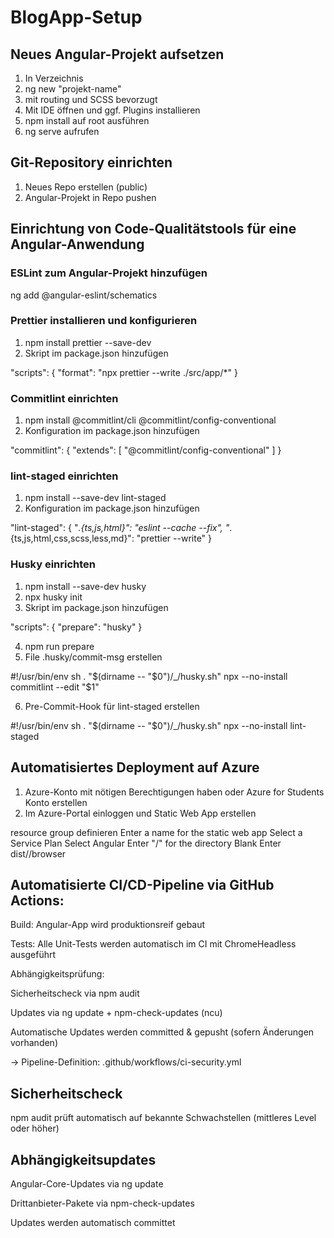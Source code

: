 # BlogApp-Setup

## Neues Angular-Projekt aufsetzen

1. In Verzeichnis
2. ng new "projekt-name"
3. mit routing und SCSS bevorzugt
4. Mit IDE öffnen und ggf. Plugins installieren
5. npm install auf root ausführen
6. ng serve aufrufen

## Git-Repository einrichten

1. Neues Repo erstellen (public)
2. Angular-Projekt in Repo pushen

## Einrichtung von Code-Qualitätstools für eine Angular-Anwendung

### ESLint zum Angular-Projekt hinzufügen

ng add @angular-eslint/schematics

### Prettier installieren und konfigurieren

1. npm install prettier --save-dev
2. Skript im package.json hinzufügen

"scripts": {
   "format": "npx prettier --write ./src/app/*"
  }

### Commitlint einrichten

1. npm install @commitlint/cli @commitlint/config-conventional
2. Konfiguration im package.json hinzufügen

"commitlint": {
"extends": [
"@commitlint/config-conventional"
]
}

### lint-staged einrichten

1. npm install --save-dev lint-staged
2. Konfiguration im package.json hinzufügen

"lint-staged": {
"*.{ts,js,html}": "eslint --cache --fix",
"*.{ts,js,html,css,scss,less,md}": "prettier --write"
}

### Husky einrichten

1. npm install --save-dev husky
2. npx husky init 
3. Skript im package.json hinzufügen

"scripts": {
"prepare": "husky"
}

4. npm run prepare
5. File .husky/commit-msg erstellen

#!/usr/bin/env sh
. "$(dirname -- "$0")/_/husky.sh"
npx --no-install commitlint --edit "$1"

6. Pre-Commit-Hook für lint-staged erstellen

#!/usr/bin/env sh
. "$(dirname -- "$0")/_/husky.sh"
npx --no-install lint-staged

## Automatisiertes Deployment auf Azure

1. Azure-Konto mit nötigen Berechtigungen haben oder Azure for Students Konto erstellen
2. Im Azure-Portal einloggen und Static Web App erstellen

resource group definieren
Enter a name for the static web app
Select a Service Plan
Select Angular
Enter "/" for the directory
Blank
Enter dist/<yout-app-name>/browser

## Automatisierte CI/CD-Pipeline via GitHub Actions:

Build: Angular-App wird produktionsreif gebaut

Tests: Alle Unit-Tests werden automatisch im CI mit ChromeHeadless ausgeführt

Abhängigkeitsprüfung:

Sicherheitscheck via npm audit

Updates via ng update + npm-check-updates (ncu)

Automatische Updates werden committed & gepusht (sofern Änderungen vorhanden)

→ Pipeline-Definition: .github/workflows/ci-security.yml

## Sicherheitscheck

npm audit prüft automatisch auf bekannte Schwachstellen (mittleres Level oder höher)

## Abhängigkeitsupdates

Angular-Core-Updates via ng update

Drittanbieter-Pakete via npm-check-updates

Updates werden automatisch committet
